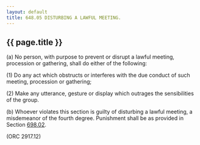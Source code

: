 ```yaml
---
layout: default 
title: 648.05 DISTURBING A LAWFUL MEETING.
---
```


{{ page.title }}
----------------

​(a) No person, with purpose to prevent or disrupt a lawful meeting,
procession or gathering, shall do either of the following:

​(1) Do any act which obstructs or interferes with the due conduct of
such meeting, procession or gathering;

​(2) Make any utterance, gesture or display which outrages the
sensibilities of the group.

​(b) Whoever violates this section is guilty of disturbing a lawful
meeting, a misdemeanor of the fourth degree. Punishment shall be as
provided in Section [698.02](38e2f631.html).

(ORC 2917.12)

